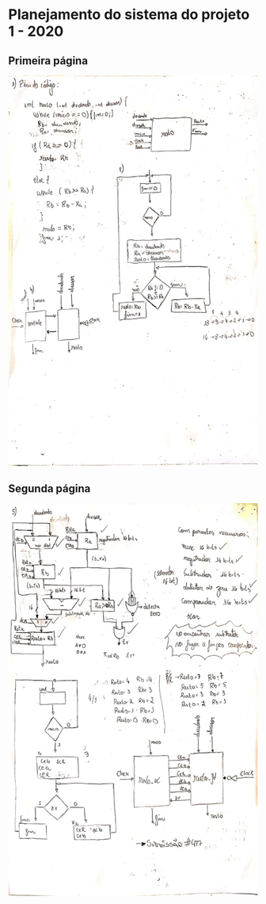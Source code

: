 # Planejamento do sistema do projeto 1 - 2020

## Primeira página

![Planejamento projeto 1 parte 1](../assets/planejamento_projeto_1_1.jpeg)

## Segunda página

![Planejamento projeto 1 parte 2](../assets/planejamento_projeto_1_2.jpeg)